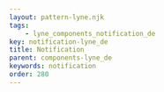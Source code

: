 ```yaml
---
layout: pattern-lyne.njk
tags: 
    - lyne_components_notification_de
key: notification-lyne_de
title: Notification
parent: components-lyne_de
keywords: notification
order: 280
---
```

